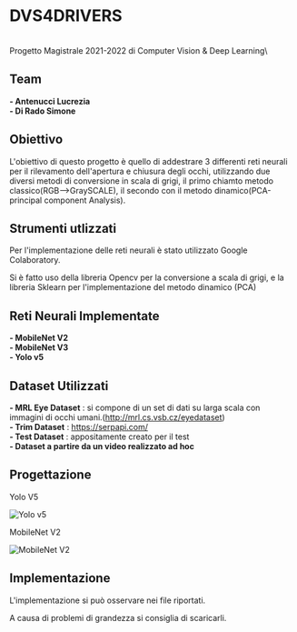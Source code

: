 # DVS4DRIVERS
\
Progetto Magistrale 2021-2022 di Computer Vision & Deep Learning\

## Team
**- Antenucci Lucrezia** \
**- Di Rado Simone**


## Obiettivo
L'obiettivo di questo progetto è quello di addestrare 3 differenti reti neurali per il rilevamento dell'apertura e chiusura degli occhi, utilizzando due diversi metodi di conversione in scala di grigi, il primo chiamto metodo classico(RGB-->GraySCALE), il secondo con il metodo dinamico(PCA-principal component Analysis).

## Strumenti utlizzati
Per l'implementazione delle reti neurali è stato utilizzato Google Colaboratory.

Si è fatto uso della libreria Opencv per la conversione a scala di grigi, e la libreria Sklearn per l'implementazione del metodo dinamico (PCA)

## Reti Neurali Implementate
**- MobileNet V2** \
**- MobileNet V3** \
**- Yolo v5**

## Dataset Utilizzati 
**- MRL Eye Dataset** : si compone di un set di dati su larga scala con immagini di occhi umani.(http://mrl.cs.vsb.cz/eyedataset) \
**- Trim Dataset** : https://serpapi.com/ \
**- Test Dataset** : appositamente creato per il test \
**- Dataset a partire da un video realizzato ad hoc** 

## Progettazione

Yolo V5

![Yolo v5](https://user-images.githubusercontent.com/86314085/174470759-0f03378c-9f2c-45ba-9240-79d9b392054c.jpg)

MobileNet V2

![MobileNet V2](https://user-images.githubusercontent.com/86314085/174470800-b5e450f1-ef2e-45f8-bd5d-95351007114a.png)

## Implementazione

L'implementazione si può osservare nei file riportati. 

A causa di problemi di grandezza si consiglia di scaricarli.


